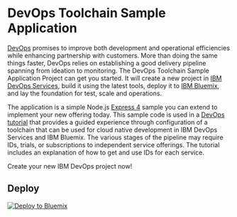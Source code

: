 # DevOps Toolchain Sample Application

[DevOps](https://en.wikipedia.org/wiki/DevOps) promises to improve both development and operational efficiencies while enhancing partnership with customers. More than doing the same things faster, DevOps relies on establishing a good delivery pipeline spanning from ideation to monitoring. The DevOps Toolchain Sample Application Project can get you started. It will create a new project in [IBM DevOps Services](https://hub.jazz.net), build it using the latest tools, deploy it to [IBM Bluemix](https://bluemix.net), and lay the foundation for test, scale and operations.

The application is a simple Node.js [Express 4](http://expressjs.com/) sample you can extend to implement your new offering today. This sample code is used in a [DevOps tutorial](https://method.mybluemix.net/devops/method/category/tutorials/) that provides a guided experience through configuration of a toolchain that can be used for cloud native development in IBM DevOps Services and IBM Bluemix.  The various stages of the pipeline may require IDs, trials, or subscriptions to independent service offerings. The tutorial includes an explanation of how to get and use IDs for each service.

Create your new IBM DevOps project now!


## Deploy

[![Deploy to Bluemix](https://bluemix.net/deploy/button.png)](https://bluemix.net/deploy?repository=https://github.com/oneibmcloud/devops-toolchain-sample.git)
